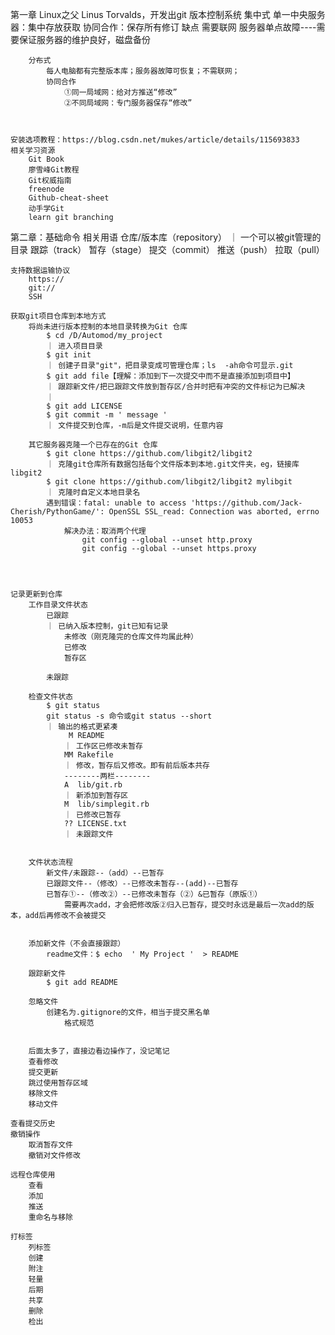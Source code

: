 第一章
    Linux之父 Linus Torvalds，开发出git
    版本控制系统
        集中式
            单一中央服务器：集中存放获取
            协同合作：保存所有修订
            缺点
                需要联网
                服务器单点故障----需要保证服务器的维护良好，磁盘备份


        分布式
            每人电脑都有完整版本库；服务器故障可恢复；不需联网；
            协同合作
                ①同一局域网：给对方推送“修改”
                ②不同局域网：专门服务器保存“修改”



    安装选项教程：https://blog.csdn.net/mukes/article/details/115693833
    相关学习资源
        Git Book
        廖雪峰Git教程
        Git权威指南
        freenode
        Github-cheat-sheet
        动手学Git
        learn git branching


第二章：基础命令
    相关用语
        仓库/版本库（repository）
        ｜ 一个可以被git管理的目录
        跟踪（track）
        暂存（stage）
        提交（commit）
        推送（push）
        拉取（pull）

    支持数据运输协议
        https://
        git://
        SSH

    获取git项目仓库到本地方式
        将尚未进行版本控制的本地目录转换为Git 仓库
            $ cd /D/Automod/my_project
            ｜ 进入项目目录
            $ git init
            ｜ 创建子目录"git"，把目录变成可管理仓库；ls  -ah命令可显示.git
            $ git add file【理解：添加到下一次提交中而不是直接添加到项目中】
            ｜ 跟踪新文件/把已跟踪文件放到暂存区/合并时把有冲突的文件标记为已解决
            ｜ 
            $ git add LICENSE
            $ git commit -m ' message '
            ｜ 文件提交到仓库，-m后是文件提交说明，任意内容

        其它服务器克隆一个已存在的Git 仓库
            $ git clone https://github.com/libgit2/libgit2
            ｜ 克隆git仓库所有数据包括每个文件版本到本地.git文件夹，eg，链接库libgit2
            $ git clone https://github.com/libgit2/libgit2 mylibgit
            ｜ 克隆时自定义本地目录名
            遇到错误：fatal: unable to access 'https://github.com/Jack-Cherish/PythonGame/': OpenSSL SSL_read: Connection was aborted, errno 10053
                解决办法：取消两个代理 
                    git config --global --unset http.proxy 
                    git config --global --unset https.proxy




    记录更新到仓库
        工作目录文件状态
            已跟踪
            ｜ 已纳入版本控制，git已知有记录
                未修改（刚克隆完的仓库文件均属此种）
                已修改
                暂存区

            未跟踪

        检查文件状态
            $ git status
            git status -s 命令或git status --short
            ｜ 输出的格式更紧凑
                 M README
                ｜ 工作区已修改未暂存
                MM Rakefile
                ｜ 修改，暂存后又修改。即有前后版本共存
                --------两栏--------
                A  lib/git.rb
                ｜ 新添加到暂存区
                M  lib/simplegit.rb
                ｜ 已修改已暂存
                ?? LICENSE.txt
                ｜ 未跟踪文件


        文件状态流程
            新文件/未跟踪--（add）--已暂存
            已跟踪文件--（修改）--已修改未暂存--(add)--已暂存
            已暂存①--（修改②）--已修改未暂存（②）&已暂存（原版①）
                需要再次add，才会把修改版②归入已暂存，提交时永远是最后一次add的版本，add后再修改不会被提交


        添加新文件（不会直接跟踪）
            readme文件：$ echo  ' My Project '  > README

        跟踪新文件
            $ git add README

        忽略文件
            创建名为.gitignore的文件，相当于提交黑名单
                格式规范


        后面太多了，直接边看边操作了，没记笔记
        查看修改
        提交更新
        跳过使用暂存区域
        移除文件
        移动文件

    查看提交历史
    撤销操作
        取消暂存文件
        撤销对文件修改

    远程仓库使用
        查看
        添加
        推送
        重命名与移除

    打标签
        列标签
        创建
        附注
        轻量
        后期
        共享
        删除
        检出


